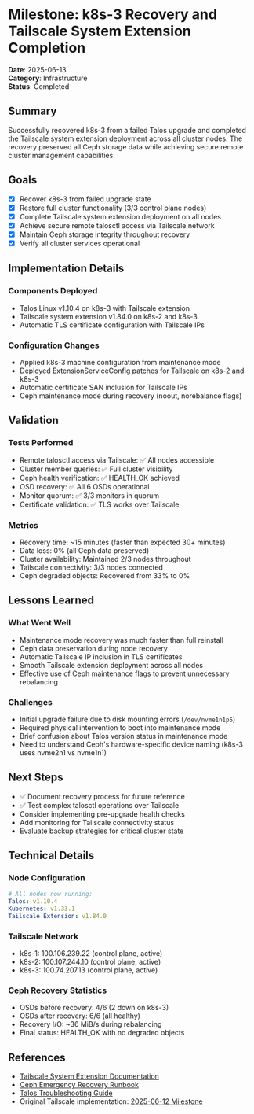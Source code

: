 # Milestone: k8s-3 Recovery and Tailscale System Extension Completion

**Date**: 2025-06-13  
**Category**: Infrastructure  
**Status**: Completed

## Summary

Successfully recovered k8s-3 from a failed Talos upgrade and completed the Tailscale system extension deployment across all cluster nodes. The recovery preserved all Ceph storage data while achieving secure remote cluster management capabilities.

## Goals

- [x] Recover k8s-3 from failed upgrade state
- [x] Restore full cluster functionality (3/3 control plane nodes)
- [x] Complete Tailscale system extension deployment on all nodes
- [x] Achieve secure remote talosctl access via Tailscale network
- [x] Maintain Ceph storage integrity throughout recovery
- [x] Verify all cluster services operational

## Implementation Details

### Components Deployed
- Talos Linux v1.10.4 on k8s-3 with Tailscale extension
- Tailscale system extension v1.84.0 on k8s-2 and k8s-3
- Automatic TLS certificate configuration with Tailscale IPs

### Configuration Changes
- Applied k8s-3 machine configuration from maintenance mode
- Deployed ExtensionServiceConfig patches for Tailscale on k8s-2 and k8s-3
- Automatic certificate SAN inclusion for Tailscale IPs
- Ceph maintenance mode during recovery (noout, norebalance flags)

## Validation

### Tests Performed
- Remote talosctl access via Tailscale: ✅ All nodes accessible
- Cluster member queries: ✅ Full cluster visibility
- Ceph health verification: ✅ HEALTH_OK achieved
- OSD recovery: ✅ All 6 OSDs operational
- Monitor quorum: ✅ 3/3 monitors in quorum
- Certificate validation: ✅ TLS works over Tailscale

### Metrics
- Recovery time: ~15 minutes (faster than expected 30+ minutes)
- Data loss: 0% (all Ceph data preserved)
- Cluster availability: Maintained 2/3 nodes throughout
- Tailscale connectivity: 3/3 nodes connected
- Ceph degraded objects: Recovered from 33% to 0%

## Lessons Learned

### What Went Well
- Maintenance mode recovery was much faster than full reinstall
- Ceph data preservation during node recovery
- Automatic Tailscale IP inclusion in TLS certificates
- Smooth Tailscale extension deployment across all nodes
- Effective use of Ceph maintenance flags to prevent unnecessary rebalancing

### Challenges
- Initial upgrade failure due to disk mounting errors (`/dev/nvme1n1p5`)
- Required physical intervention to boot into maintenance mode
- Brief confusion about Talos version status in maintenance mode
- Need to understand Ceph's hardware-specific device naming (k8s-3 uses nvme2n1 vs nvme1n1)

## Next Steps

- ✅ Document recovery process for future reference
- ✅ Test complex talosctl operations over Tailscale
- Consider implementing pre-upgrade health checks
- Add monitoring for Tailscale connectivity status
- Evaluate backup strategies for critical cluster state

## Technical Details

### Node Configuration
```yaml
# All nodes now running:
Talos: v1.10.4
Kubernetes: v1.33.1
Tailscale Extension: v1.84.0
```

### Tailscale Network
- k8s-1: 100.106.239.22 (control plane, active)
- k8s-2: 100.107.244.10 (control plane, active)  
- k8s-3: 100.74.207.13 (control plane, active)

### Ceph Recovery Statistics
- OSDs before recovery: 4/6 (2 down on k8s-3)
- OSDs after recovery: 6/6 (all healthy)
- Recovery I/O: ~36 MiB/s during rebalancing
- Final status: HEALTH_OK with no degraded objects

## References

- [Tailscale System Extension Documentation](../talos-linux/tailscale-integration.md)
- [Ceph Emergency Recovery Runbook](../recovery/ceph-storage-emergency-recovery.md)
- [Talos Troubleshooting Guide](../talos-linux/troubleshooting.md)
- Original Tailscale implementation: [2025-06-12 Milestone](./2025-06-12-tailscale-kubernetes-operator-deployment.md)